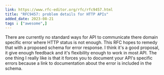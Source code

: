 ```yaml
---
link: https://www.rfc-editor.org/rfc/rfc9457.html
title: "RFC9457: problem details for HTTP APIs"
added_date: 2023-08-21
tags : ["awesome",]
---
```

There are currently no standard ways for API to communicate there
domain specific error where HTTP status is not enough. This RFC hopes to remedy
that with a proposed schema for error response. I think it's a good proposal,
it give enough feedback and it's flexibility enough to work in most API. The
one thing I really like is that it forces you to document your API's specific
errors because a link to documentation about the error is included in the
schema.
